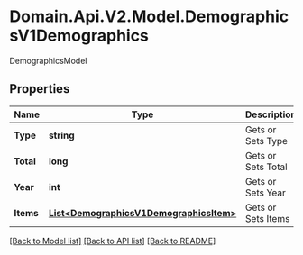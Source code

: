 # Domain.Api.V2.Model.DemographicsV1Demographics
DemographicsModel
## Properties

Name | Type | Description | Notes
------------ | ------------- | ------------- | -------------
**Type** | **string** | Gets or Sets Type | [optional] 
**Total** | **long** | Gets or Sets Total | [optional] 
**Year** | **int** | Gets or Sets Year | [optional] 
**Items** | [**List&lt;DemographicsV1DemographicsItem&gt;**](DemographicsV1DemographicsItem.md) | Gets or Sets Items | [optional] 

[[Back to Model list]](../README.md#documentation-for-models) [[Back to API list]](../README.md#documentation-for-api-endpoints) [[Back to README]](../README.md)

